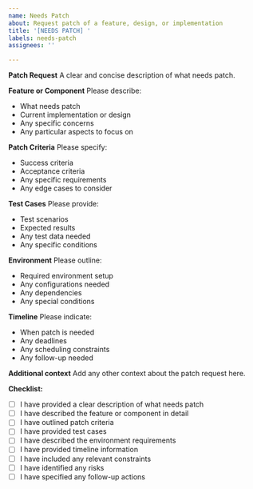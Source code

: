 ```yaml
---
name: Needs Patch
about: Request patch of a feature, design, or implementation
title: '[NEEDS PATCH] '
labels: needs-patch
assignees: ''

---
```


**Patch Request**
A clear and concise description of what needs patch.

**Feature or Component**
Please describe:
- What needs patch
- Current implementation or design
- Any specific concerns
- Any particular aspects to focus on

**Patch Criteria**
Please specify:
- Success criteria
- Acceptance criteria
- Any specific requirements
- Any edge cases to consider

**Test Cases**
Please provide:
- Test scenarios
- Expected results
- Any test data needed
- Any specific conditions

**Environment**
Please outline:
- Required environment setup
- Any configurations needed
- Any dependencies
- Any special conditions

**Timeline**
Please indicate:
- When patch is needed
- Any deadlines
- Any scheduling constraints
- Any follow-up needed

**Additional context**
Add any other context about the patch request here.

**Checklist:**
- [ ] I have provided a clear description of what needs patch
- [ ] I have described the feature or component in detail
- [ ] I have outlined patch criteria
- [ ] I have provided test cases
- [ ] I have described the environment requirements
- [ ] I have provided timeline information
- [ ] I have included any relevant constraints
- [ ] I have identified any risks
- [ ] I have specified any follow-up actions 
